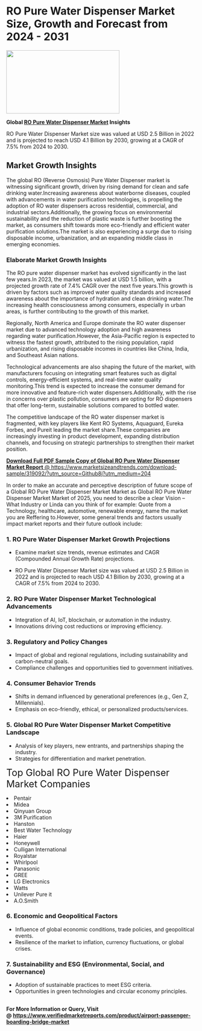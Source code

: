<H1>RO Pure Water Dispenser Market Size, Growth and Forecast from 2024 - 2031</H1><img class="aligncenter size-medium wp-image-584254" src="https://thirdeyenews.in/wp-content/uploads/2024/09/Global-Market-Research-300x168.jpeg" alt="" width="300" height="168" /><p><strong>Global&nbsp;<a href="https://www.marketsizeandtrends.com/download-sample/319092/?utm_source=Github8j?utm_medium=204">RO Pure Water Dispenser Market</a> Insights</strong></p><p>RO Pure Water Dispenser Market size was valued at USD 2.5 Billion in 2022 and is projected to reach USD 4.1 Billion by 2030, growing at a CAGR of 7.5% from 2024 to 2030.</p><p><h2>Market Growth Insights</h2> <p>The global RO (Reverse Osmosis) Pure Water Dispenser market is witnessing significant growth, driven by rising demand for clean and safe drinking water.Increasing awareness about waterborne diseases, coupled with advancements in water purification technologies, is propelling the adoption of RO water dispensers across residential, commercial, and industrial sectors.Additionally, the growing focus on environmental sustainability and the reduction of plastic waste is further boosting the market, as consumers shift towards more eco-friendly and efficient water purification solutions.The market is also experiencing a surge due to rising disposable income, urbanization, and an expanding middle class in emerging economies.</p> <p><a href="#sampleDownload"></a></p> <h3>Elaborate Market Growth Insights</h3> <p>The RO pure water dispenser market has evolved significantly in the last few years.In 2023, the market was valued at USD 1.5 billion, with a projected growth rate of 7.4% CAGR over the next five years.This growth is driven by factors such as improved water quality standards and increased awareness about the importance of hydration and clean drinking water.The increasing health consciousness among consumers, especially in urban areas, is further contributing to the growth of this market.</p> <p>Regionally, North America and Europe dominate the RO water dispenser market due to advanced technology adoption and high awareness regarding water purification.However, the Asia-Pacific region is expected to witness the fastest growth, attributed to the rising population, rapid urbanization, and rising disposable incomes in countries like China, India, and Southeast Asian nations.</p> <p>Technological advancements are also shaping the future of the market, with manufacturers focusing on integrating smart features such as digital controls, energy-efficient systems, and real-time water quality monitoring.This trend is expected to increase the consumer demand for more innovative and feature-rich water dispensers.Additionally, with the rise in concerns over plastic pollution, consumers are opting for RO dispensers that offer long-term, sustainable solutions compared to bottled water.</p> <p>The competitive landscape of the RO water dispenser market is fragmented, with key players like Kent RO Systems, Aquaguard, Eureka Forbes, and Pureit leading the market share.These companies are increasingly investing in product development, expanding distribution channels, and focusing on strategic partnerships to strengthen their market position.</p> <p><a href="#moreInfo"></p><p><span class=""><strong>Download Full PDF Sample Copy of Global RO Pure Water Dispenser Market Report</strong> @ <a href="https://www.marketsizeandtrends.com/download-sample/319092/?utm_source=Github8j?utm_medium=204" target="_blank">https://www.marketsizeandtrends.com/download-sample/319092/?utm_source=Github8j?utm_medium=204</a></span></p><p>In order to make an accurate and perceptive description of future scope of a Global&nbsp;RO Pure Water Dispenser Market Market as Global&nbsp;RO Pure Water Dispenser Market Market of 2025, you need to describe a clear Vision &ndash; What Industry or Linda can you think of for example: Quote from a Technology, healthcare, automotive, renewable energy, name the market you are Reffering to.However, some general trends and factors usually impact market reports and their future outlook include:</p><h3>1.&nbsp;<strong>RO Pure Water Dispenser Market Growth Projections</strong></h3><ul><li>Examine market size trends, revenue estimates and CAGR (Compounded Annual Growth Rate) projections.</li><li><p>RO Pure Water Dispenser Market size was valued at USD 2.5 Billion in 2022 and is projected to reach USD 4.1 Billion by 2030, growing at a CAGR of 7.5% from 2024 to 2030.</p></li></ul><h3>2.&nbsp;<strong>RO Pure Water Dispenser Market Technological Advancements</strong></h3><ul><li>Integration of AI, IoT, blockchain, or automation in the industry.</li><li>Innovations driving cost reductions or improving efficiency.</li></ul><h3>3.&nbsp;<strong>Regulatory and Policy Changes</strong></h3><ul><li>Impact of global and regional regulations, including sustainability and carbon-neutral goals.</li><li>Compliance challenges and opportunities tied to government initiatives.</li></ul><h3>4.&nbsp;<strong>Consumer Behavior Trends</strong></h3><ul><li>Shifts in demand influenced by generational preferences (e.g., Gen Z, Millennials).</li><li>Emphasis on eco-friendly, ethical, or personalized products/services.</li></ul><h3>5.&nbsp;<strong>Global RO Pure Water Dispenser Market Competitive Landscape</strong></h3><ul><li>Analysis of key players, new entrants, and partnerships shaping the industry.</li><li>Strategies for differentiation and market penetration.</li></ul><p data-pm-slice="1 1 []"><span style="color: inherit; font-family: inherit; font-size: 25px;">Top Global RO Pure Water Dispenser Market Companies</span></p><div class="" data-test-id=""><p><li>Pentair</li><li> Midea</li><li> Qinyuan Group</li><li> 3M Purification</li><li> Hanston</li><li> Best Water Technology</li><li> Haier</li><li> Honeywell</li><li> Culligan International</li><li> Royalstar</li><li> Whirlpool</li><li> Panasonic</li><li> GREE</li><li> LG Electronics</li><li> Watts</li><li> Unilever Pure it</li><li> A.O.Smith</li></p></div><h3>6.&nbsp;<strong>Economic and Geopolitical Factors</strong></h3><ul><li>Influence of global economic conditions, trade policies, and geopolitical events.</li><li>Resilience of the market to inflation, currency fluctuations, or global crises.</li></ul><h3>7.&nbsp;<strong>Sustainability and ESG (Environmental, Social, and Governance)</strong></h3><ul><li>Adoption of sustainable practices to meet ESG criteria.</li><li>Opportunities in green technologies and circular economy principles.</li></ul><h2><strong style="font-size: 14px;">For More Information or Query, Visit @&nbsp;</strong><a style="background-color: #ffffff; font-size: 14px;" href="https://www.marketsizeandtrends.com/report/ro-pure-water-dispenser-market/" target="_blank">https://www.verifiedmarketreports.com/product/airport-passenger-boarding-bridge-market</a></h2>